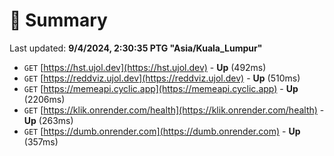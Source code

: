 # 📖 Summary
Last updated: **9/4/2024, 2:30:35 PTG "Asia/Kuala_Lumpur"**

- `GET` [https://hst.ujol.dev](https://hst.ujol.dev) - **Up** (492ms)
- `GET` [https://reddviz.ujol.dev](https://reddviz.ujol.dev) - **Up** (510ms)
- `GET` [https://memeapi.cyclic.app](https://memeapi.cyclic.app) - **Up** (2206ms)
- `GET` [https://klik.onrender.com/health](https://klik.onrender.com/health) - **Up** (263ms)
- `GET` [https://dumb.onrender.com](https://dumb.onrender.com) - **Up** (357ms)
